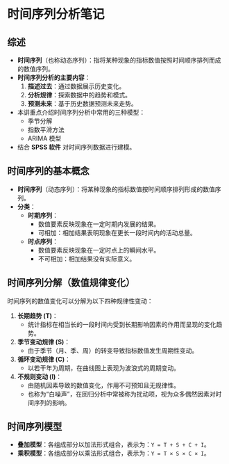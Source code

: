 # 时间序列分析笔记

## 综述
- **时间序列**（也称动态序列）：指将某种现象的指标数值按照时间顺序排列而成的数值序列。
- **时间序列分析的主要内容**：
  1. **描述过去**：通过数据展示历史变化。
  2. **分析规律**：探索数据中的趋势和模式。
  3. **预测未来**：基于历史数据预测未来走势。
- 本讲重点介绍时间序列分析中常用的三种模型：
  - 季节分解
  - 指数平滑方法
  - ARIMA 模型
- 结合 **SPSS 软件** 对时间序列数据进行建模。

## 时间序列的基本概念
- **时间序列**（动态序列）：将某种现象的指标数值按时间顺序排列形成的数值序列。
- **分类**：
  - **时期序列**：
    - 数值要素反映现象在一定时期内发展的结果。
    - 可相加：相加结果表明现象在更长一段时间内的活动总量。
  - **时点序列**：
    - 数值要素反映现象在一定时点上的瞬间水平。
    - 不可相加：相加结果没有实际意义。

## 时间序列分解（数值规律变化）
时间序列的数值变化可以分解为以下四种规律性变动：
1. **长期趋势 (T)**：
   - 统计指标在相当长的一段时间内受到长期影响因素的作用而呈现的变化趋势。
2. **季节变动规律 (S)**：
   - 由于季节（月、季、周）的转变导致指标数值发生周期性变动。
3. **循环变动规律 (C)**：
   - 以若干年为周期，在曲线图上表现为波浪式的周期变动。
4. **不规则变动 (I)**：
   - 由随机因素导致的数值变化，作用不可预知且无规律性。
   - 也称为“白噪声”，在回归分析中常被称为扰动项，视为众多偶然因素对时间序列的影响。

## 时间序列模型
- **叠加模型**：各组成部分以加法形式组合，表示为：`Y = T + S + C + I`。
- **乘积模型**：各组成部分以乘法形式组合，表示为：`Y = T × S × C × I`。